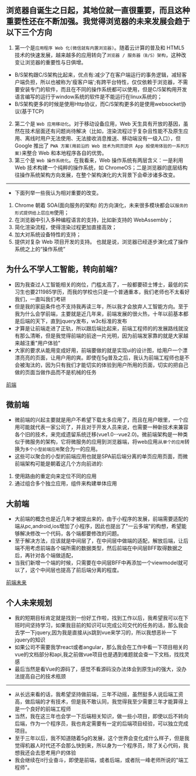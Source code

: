 ## 浏览器自诞生之日起，其地位就一直很重要，而且这种重要性还在不断加强。我觉得浏览器的未来发展会趋于以下三个方向
1. 第一个是`应用程序 Web 化(微信就有内置浏览器)`。随着云计算的普及和 HTML5 技术的快速发展，越来越多的应用转向了`浏览器 / 服务器（B/S）架构`，这种改变让浏览器的重要性与日俱增。
* B/S架构跟C/S架构比起来，优点有:减少了在客户端运行的事务逻辑，减轻客户端负担，所以也被称为'瘦客户端';有跨平台特性，仅仅依赖于浏览器，不需要安装专门的软件，而且在不同的操作系统都可以使用，但是C/S架构用开发语言编写的运行于window系统的软件是不能运行在linux系统的；
* B/S架构更多的时候是使用Http协议，而C/S架构更多的是使用websocket协议(基于TCP)
2. 第二个是 `Web 应用移动化`。对于移动设备应用，Web 天生具有开放的基因，虽然在技术层面还有问题尚待解决（比如，渲染流程过于复杂且性能不及原生应用、离线时用户无法使用、无法接收消息推送、移动端没有一级入口），但 Google 推出了 `PWA 方案(用前沿的 Web 技术为网页提供 App 般使用体验的一系列方案)`来整合 Web 和本地程序各自的优势。
3. 第三个是 `Web 操作系统化`。在我看来，Web 操作系统有两层含义：一是利用 Web 技术构建一个纯粹的操作系统，如 ChromeOS；二是浏览器的底层结构往操作系统架构方向发展，在整个架构演化的大背景下会牵涉诸多改变。
---
* 下面列举一些我认为相对重要的改变。
1. Chrome 朝着 SOA(面向服务的架构) 的方向演化，未来很多模块都会以`服务的形式提供给上层应用`使用；
2. 在浏览器中引入多种编程语言的支持，比如新支持的 WebAssembly；
3. 简化渲染流程，使得渲染过程更加直接高效；
4. 加大对系统设备特性的支持；
5. 提供对复杂 Web 项目开发的支持。
也就是说，浏览器已经逐步演化成了操作系统之上的“操作系统”

## 为什么不学人工智能，转向前端?
* 因为我查过人工智能相关的岗位，门槛太高了，一般都要硕士博士，最低的实习生也要211985学历，而我的学校也只是一个普通重本，我们老师也不太看好我们，一直叫我们考研
* 但是我的家庭条件也不支持我再读三年，所以我才会放弃人工智能方向。至于我为什么会学前端，主要就是近几年来，前端发展的很火热，十年以前基本都是后端的天下，直到jquery发布，w3c标准的发布
* 才算是让前端走进了正轨，所以跟后端比起来，前端工程师的的发展路线就没有那么清晰，但是我觉得前端的前途一片光明，因为前端发家靠的就是大家越来越注重"用户体验"
* 大家的要求从能用变成好用，前端要做的就是实现ui的设计图，给用户一个漂漂亮亮的页面，让用户用的爽。即使在5g普及之后，我认为前端工程师也是不会被淘汰的，因为只有我们才能切实的体验到用户所用的页面，切实的把自己做的页面当做作品而不是机械的任务

[前端](https://www.jianshu.com/p/e4225ebc35c0)

## 微前端
* 微前端的兴起主要就是用户不希望下载太多应用了，而且在用户眼里，一个应用可能就代表一家公司了，并且对于开发人员来说，也需要一种新技术来兼容各个旧的技术，来完成遗留系统迁移(vue1.0--vue2.0)。微前端架构是一种类似于微服务的架构，它将微服务的应用到浏览器端，将web应用从`单个的应用`转换为`多个小型前端应用`聚合为一的应用。
* 这些可以聚合的小型的前端应用也就是SPA前后端分离的单页应用页面，而微前端架构可能是朝着这几个方向前进的:
1. 使用路由的重定向来定位不同的应用
2. 通过组合多个独立应用，组件来构建单体应用


## 大前端
* 大前端的概念也是近几年才被提出来的，由于小程序的发展，前端需要适配的端从pc,android,ios增加了小程序，因此也提出了"一云多端"的构想，希望能够解决修改一个代码，各个端都要修改的问题。
* 至于解决方法，应该就是中间层了，在中间层中做端的适配，解放后端，让后端不用考虑前端各个端所需的数据类型，然后前端在中间层BFF取得数据之后，再针对各个端做适配，
* 当我们新增一个端的时候，只需要在中间层BFF中再添加一个viewmodel就可以了，这个中间层也提高了前后端分离的程度。


[前端未来](https://blog.csdn.net/u012207345/article/details/78188450/)

## 个人未来规划
* 我的短期目标肯定就是找到一份好工作啦，找到工作以后，我希望我可以在下班时间坚持学习，如果我目前的知识可以完成公司交代的任务的话，那么我会去学一下jquery,因为我是直接从js跳到vue来学习的，所以我想恶补一下jquery的知识
* 如果公司不需要我学react或者angular，那么我会在工作中看一下项目相关的vue的文档部分和api,我之前做vue项目也是遇到难题就会查一下文档，找找灵感
* 最后当然是看Vue的源码了，感觉不看源码没办法体会到原生js的强大，没办法提高自己的技术瓶颈
---
* 从长远来看的话，我希望坚持做前端，三年不动摇，虽然挺多人说后端工资高，做后端的才有技术，但是我不敢认同，我觉得我至少需要三年才能算得上是一个良好的前端工程师
* 当然，我在这三年也会学一下后端相关知识，做一些小项目，即使以后不转向后端，作为一个程序员，我也肯定需要有一定的后端项目经验，可以独立完成项目。
* 至于三年以后，我不知道随着5g的发展，这个世界会变化成什么样子，但是我觉得机器人时代还不会那么快到来，所以身为一个程序员，除了关心代码，我想我还会去思考用户的体验
* 我会继续在it行业奋斗，即使是前端，或者后端，或者阮一峰老师所说的"端工程师"。